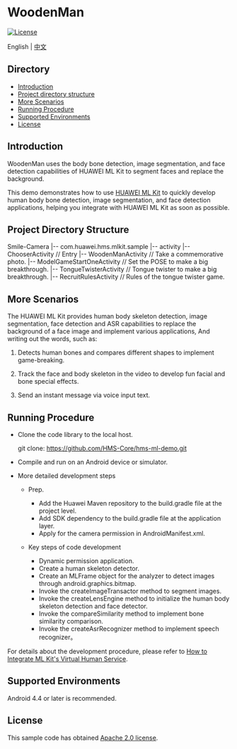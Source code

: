 # WoodenMan
[![License](https://img.shields.io/badge/Docs-hmsguides-brightgreen)](https://developer.huawei.com/consumer/cn/doc/development/HMS-Guides/ml-introduction-4)

English | [中文](https://github.com/HMS-Core/hms-ml-demo/blob/master/ApplicationCases/WoodenMan/README_ZH.md)

## Directory

* [Introduction](#introduction)
* [Project directory structure](#project-directory-structure)
* [More Scenarios](#more-scenarios)
* [Running Procedure](#running-procedure)
* [Supported Environments](#supported-environment)
* [License](#license)


## Introduction
WoodenMan uses the body bone detection, image segmentation, and face detection capabilities of HUAWEI ML Kit to segment faces and replace the background.

This demo demonstrates how to use [HUAWEI ML Kit](https://developer.huawei.com/consumer/cn/hms/huawei-mlkit) to quickly develop human body bone detection, image segmentation, and face detection applications, helping you integrate with HUAWEI ML Kit as soon as possible.

## Project Directory Structure
Smile-Camera
|-- com.huawei.hms.mlkit.sample
    |-- activity
        |-- ChooserActivity // Entry
        |-- WoodenManActivity // Take a commemorative photo.
        |-- ModelGameStartOneActivity // Set the POSE to make a big breakthrough.
        |-- TongueTwisterActivity // Tongue twister to make a big breakthrough.
        |-- RecruitRulesActivity // Rules of the tongue twister game.

## More Scenarios
The HUAWEI ML Kit provides human body skeleton detection, image segmentation, face detection and ASR capabilities to replace the background of a face image and implement various applications, And writing out the words, such as:

1. Detects human bones and compares different shapes to implement game-breaking.

2. Track the face and body skeleton in the video to develop fun facial and bone special effects.

3. Send an instant message via voice input text.

## Running Procedure
- Clone the code library to the local host.
    
    git clone: https://github.com/HMS-Core/hms-ml-demo.git
- Compile and run on an Android device or simulator.

- More detailed development steps
    - Prep.
        - Add the Huawei Maven repository to the build.gradle file at the project level.
        - Add SDK dependency to the build.gradle file at the application layer.
        - Apply for the camera permission in AndroidManifest.xml.

    - Key steps of code development
        - Dynamic permission application.
        - Create a human skeleton detector.
        - Create an MLFrame object for the analyzer to detect images through android.graphics.bitmap.
        - Invoke the createImageTransactor method to segment images.
        - Invoke the createLensEngine method to initialize the human body skeleton detection and face detector.
        - Invoke the compareSimilarity method to implement bone similarity comparison.
        - Invoke the createAsrRecognizer method to implement speech recognizer。

For details about the development procedure, please refer to [How to Integrate ML Kit's Virtual Human Service](https://forums.developer.huawei.com/forumPortal/en/topic/0201390554975760549?ha_source=hms1).

## Supported Environments
Android 4.4 or later is recommended.

## License
This sample code has obtained [Apache 2.0 license](https://www.apache.org/licenses/LICENSE-2.0).
